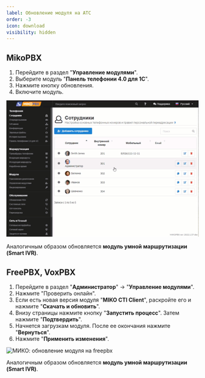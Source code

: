 ```yaml
---
label: Обновление модуля на АТС
order: -3
icon: download
visibility: hidden
---
```

## MikoPBX

1. Перейдите в раздел "**Управление модулями**".
2. Выберите модуль "**Панель телефонии 4.0 для 1С**".
3. Нажмите кнопку обновления.
4. Включите модуль.

<img class="miko-shadow"  
    src="/assets/root-guides/obnovlenie/obn_m.gif"
    alt="МИКО: обновление модуля на mikopbx"
/> 

Аналогичным образом обновляется **модуль умной маршрутизации (Smart IVR)**. 

## FreePBX, VoxPBX

1. Перейдите в раздел "**Администратор**" -> "**Управление модулями**".
2. Нажмите "Проверить онлайн". 
3. Если есть новая версия модуля "**MIKO CTI Client**", раскройте его и нажмите "**Скачать и обновить**". 
4. Внизу страницы нажмите кнопку "**Запустить процесс**". Затем нажмите "**Подтвердить**".
5. Начнется загрузкам модуля. После ее окончания нажмите "**Вернуться**".
6. Нажмите "**Применить изменения**".

<img class="miko-shadow"  
    src="/assets/root-guides/obnovlenie/obn_f.gif"
    alt="МИКО: обновление модуля на freepbx"
/> 

Аналогичным образом обновляется **модуль умной маршрутизации (Smart IVR)**.
